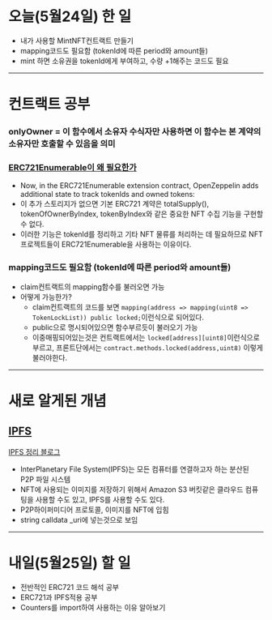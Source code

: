 # 오늘(5월24일) 한 일

- 내가 사용할 MintNFT컨트랙트 만들기
- mapping코드도 필요함 (tokenId에 따른 period와 amount들)
- mint 하면 소유권을 tokenId에게 부여하고, 수량 +1해주는 코드도 필요

<hr />

# 컨트랙트 공부

### onlyOwner = 이 함수에서 소유자 수식자만 사용하면 이 함수는 본 계약의 소유자만 호출할 수 있음을 의미

### [ERC721Enumerable이 왜 필요한가](https://www.alchemy.com/blog/erc721-vs-erc721a-batch-minting-nfts)

- Now, in the ERC721Enumerable extension contract, OpenZeppelin adds additional state to track tokenIds and owned tokens:
- 이 추가 스토리지가 없으면 기본 ERC721 계약은 totalSupply(), tokenOfOwnerByIndex, tokenByIndex와 같은 중요한 NFT 수집 기능을 구현할 수 없다.
- 이러한 기능은 tokenId를 정리하고 기타 NFT 물류를 처리하는 데 필요하므로 NFT 프로젝트들이 ERC721Enumerable을 사용하는 이유이다.

### mapping코드도 필요함 (tokenId에 따른 period와 amount들)

- claim컨트랙트의 mapping함수를 불러오면 가능
- 어떻게 가능한가?
  - claim컨트랙트의 코드를 보면 `mapping(address => mapping(uint8 => TokenLockList)) public locked;`이런식으로 되어있다.
  - public으로 명시되어있으면 함수부르듯이 불러오기 가능
  - 이중매핑되어있는것은 컨트랙트에서는 `locked[address][uint8]`이런식으로 부르고, 프론트단에서는 `contract.methods.locked(address,uint8)` 이렇게 불러야한다.

<hr />

# 새로 알게된 개념

## [IPFS](https://medium.com/@kblockresearch/8-ipfs-interplanetary-file-system-%EC%9D%B4%ED%95%B4%ED%95%98%EA%B8%B0-1%EB%B6%80-http-web%EC%9D%84-%EB%84%98%EC%96%B4%EC%84%9C-ipfs-web%EC%9C%BC%EB%A1%9C-46382a2a6539)

[IPFS 정리 블로그](https://velog.io/@citron03/ERC-721%EA%B3%BC-KIP-17-%EA%B7%B8%EB%A6%AC%EA%B3%A0-IPFS)

- InterPlanetary File System(IPFS)는 모든 컴퓨터를 연결하고자 하는 분산된 P2P 파일 시스템
- NFT에 사용되는 이미지를 저장하기 위해서 Amazon S3 버킷같은 클라우드 컴퓨팅을 사용할 수도 있고, IPFS를 사용할 수도 있다.
- P2P하이퍼미디어 프로토콜, 이미지를 NFT에 입힘
- string calldata \_uri에 넣는것으로 보임

<hr />

# 내일(5월25일) 할 일

- 전반적인 ERC721 코드 해석 공부
- ERC721과 IPFS적용 공부
- Counters를 import하여 사용하는 이유 알아보기

